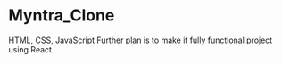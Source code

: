# Myntra_Clone
HTML, CSS, JavaScript
Further plan is to make it fully functional project using React
